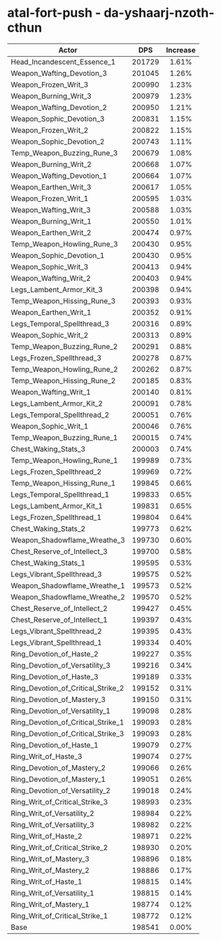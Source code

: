 # atal-fort-push - da-yshaarj-nzoth-cthun
| Actor | DPS | Increase |
|---|:---:|:---:|
|Head_Incandescent_Essence_1|201729|1.61%|
|Weapon_Wafting_Devotion_3|201045|1.26%|
|Weapon_Frozen_Writ_3|200990|1.23%|
|Weapon_Burning_Writ_3|200979|1.23%|
|Weapon_Wafting_Devotion_2|200950|1.21%|
|Weapon_Sophic_Devotion_3|200831|1.15%|
|Weapon_Frozen_Writ_2|200822|1.15%|
|Weapon_Sophic_Devotion_2|200743|1.11%|
|Temp_Weapon_Buzzing_Rune_3|200679|1.08%|
|Weapon_Burning_Writ_2|200668|1.07%|
|Weapon_Wafting_Devotion_1|200664|1.07%|
|Weapon_Earthen_Writ_3|200617|1.05%|
|Weapon_Frozen_Writ_1|200595|1.03%|
|Weapon_Wafting_Writ_3|200588|1.03%|
|Weapon_Burning_Writ_1|200550|1.01%|
|Weapon_Earthen_Writ_2|200474|0.97%|
|Temp_Weapon_Howling_Rune_3|200430|0.95%|
|Weapon_Sophic_Devotion_1|200430|0.95%|
|Weapon_Sophic_Writ_3|200413|0.94%|
|Weapon_Wafting_Writ_2|200403|0.94%|
|Legs_Lambent_Armor_Kit_3|200398|0.94%|
|Temp_Weapon_Hissing_Rune_3|200393|0.93%|
|Weapon_Earthen_Writ_1|200352|0.91%|
|Legs_Temporal_Spellthread_3|200316|0.89%|
|Weapon_Sophic_Writ_2|200313|0.89%|
|Temp_Weapon_Buzzing_Rune_2|200291|0.88%|
|Legs_Frozen_Spellthread_3|200278|0.87%|
|Temp_Weapon_Howling_Rune_2|200262|0.87%|
|Temp_Weapon_Hissing_Rune_2|200185|0.83%|
|Weapon_Wafting_Writ_1|200140|0.81%|
|Legs_Lambent_Armor_Kit_2|200091|0.78%|
|Legs_Temporal_Spellthread_2|200051|0.76%|
|Weapon_Sophic_Writ_1|200046|0.76%|
|Temp_Weapon_Buzzing_Rune_1|200015|0.74%|
|Chest_Waking_Stats_3|200003|0.74%|
|Temp_Weapon_Howling_Rune_1|199989|0.73%|
|Legs_Frozen_Spellthread_2|199969|0.72%|
|Temp_Weapon_Hissing_Rune_1|199845|0.66%|
|Legs_Temporal_Spellthread_1|199833|0.65%|
|Legs_Lambent_Armor_Kit_1|199831|0.65%|
|Legs_Frozen_Spellthread_1|199804|0.64%|
|Chest_Waking_Stats_2|199773|0.62%|
|Weapon_Shadowflame_Wreathe_3|199730|0.60%|
|Chest_Reserve_of_Intellect_3|199700|0.58%|
|Chest_Waking_Stats_1|199595|0.53%|
|Legs_Vibrant_Spellthread_3|199575|0.52%|
|Weapon_Shadowflame_Wreathe_1|199573|0.52%|
|Weapon_Shadowflame_Wreathe_2|199570|0.52%|
|Chest_Reserve_of_Intellect_2|199427|0.45%|
|Chest_Reserve_of_Intellect_1|199397|0.43%|
|Legs_Vibrant_Spellthread_2|199395|0.43%|
|Legs_Vibrant_Spellthread_1|199334|0.40%|
|Ring_Devotion_of_Haste_2|199227|0.35%|
|Ring_Devotion_of_Versatility_3|199216|0.34%|
|Ring_Devotion_of_Haste_3|199189|0.33%|
|Ring_Devotion_of_Critical_Strike_2|199152|0.31%|
|Ring_Devotion_of_Mastery_3|199150|0.31%|
|Ring_Devotion_of_Versatility_1|199098|0.28%|
|Ring_Devotion_of_Critical_Strike_1|199093|0.28%|
|Ring_Devotion_of_Critical_Strike_3|199093|0.28%|
|Ring_Devotion_of_Haste_1|199079|0.27%|
|Ring_Writ_of_Haste_3|199074|0.27%|
|Ring_Devotion_of_Mastery_2|199066|0.26%|
|Ring_Devotion_of_Mastery_1|199051|0.26%|
|Ring_Devotion_of_Versatility_2|199018|0.24%|
|Ring_Writ_of_Critical_Strike_3|198993|0.23%|
|Ring_Writ_of_Versatility_2|198984|0.22%|
|Ring_Writ_of_Versatility_3|198982|0.22%|
|Ring_Writ_of_Haste_2|198971|0.22%|
|Ring_Writ_of_Critical_Strike_2|198930|0.20%|
|Ring_Writ_of_Mastery_3|198896|0.18%|
|Ring_Writ_of_Mastery_2|198886|0.17%|
|Ring_Writ_of_Haste_1|198815|0.14%|
|Ring_Writ_of_Versatility_1|198815|0.14%|
|Ring_Writ_of_Mastery_1|198774|0.12%|
|Ring_Writ_of_Critical_Strike_1|198772|0.12%|
|Base|198541|0.00%|
